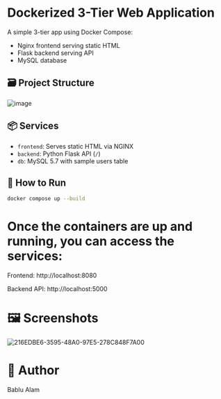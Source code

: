 # Dockerized 3-Tier Web Application

A simple 3-tier app using Docker Compose:
- Nginx frontend serving static HTML
- Flask backend serving API
- MySQL database

## 🗃️ Project Structure

![image](https://github.com/user-attachments/assets/27f9dc5e-4923-4eed-aee2-3ed98a628662)


## 📦 Services

- `frontend`: Serves static HTML via NGINX
- `backend`: Python Flask API (`/`)
- `db`: MySQL 5.7 with sample users table

## 🚀 How to Run

```bash
docker compose up --build
```

# **Once the containers are up and running, you can access the services:**

Frontend: http://localhost:8080

Backend API: http://localhost:5000

# 🖼️ Screenshots

![216EDBE6-3595-48A0-97E5-278C848F7A00](https://github.com/user-attachments/assets/65f19cb1-e659-4b93-8577-8128035b6324)


# 🙌 Author
  Bablu Alam

